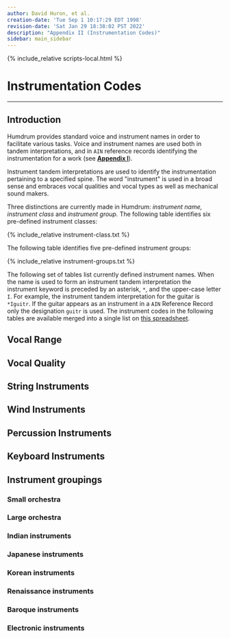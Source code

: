 ```yaml
---
author: David Huron, et al.
creation-date: 'Tue Sep 1 10:17:29 EDT 1998'
revision-date: 'Sat Jan 29 18:38:02 PST 2022'
description: "Appendix II (Instrumentation Codes)"
sidebar: main_sidebar
---
```


{% include_relative scripts-local.html %}

Instrumentation Codes
=====================

------------------------------------------------------------------------


Introduction
------------

Humdrum provides standard voice and instrument names in order to
facilitate various tasks. Voice and instrument names are used both in
tandem interpretations, and in `AIN` reference records identifying the
instrumentation for a work (see [**Appendix I**](guide.append1.html#AIN)).

Instrument tandem interpretations are used to identify the
instrumentation pertaining to a specified spine. The word \"instrument\"
is used in a broad sense and embraces vocal qualities and vocal types as
well as mechanical sound makers.

<a name ="Instrument_Groups"></a>

Three distinctions are currently made in Humdrum: *instrument name,*
*instrument class* and *instrument group.* The following table
identifies six pre-defined instrument classes:


{% include_relative instrument-class.txt %}

The following table identifies five pre-defined instrument groups:

{% include_relative instrument-groups.txt %}

The following set of tables list currently defined instrument names.
When the name is used to form an instrument tandem interpretation the
instrument keyword is preceded by an asterisk, `*`, and the upper-case letter
`I`. For example, the instrument tandem interpretation for the
guitar is `*Iguitr`. If the guitar appears as an instrument in a `AIN`
Reference Record only the designation `guitr` is used.  The instrument
codes in the following tables are available merged into a single list
on <a target="_blank" href="http://bit.ly/humdrum-instrument-codes">this spreadsheet</a>.


## Vocal Range ## 
<div data-table="vocal_range"></div>



## Vocal Quality ##
<div data-table="vocal_quality"></div>



## String Instruments ##
<div data-table="string"></div>



## Wind Instruments ##
<div data-table="wind"></div>



## Percussion Instruments ##
<div data-table="percussion"></div>



## Keyboard Instruments ##
<div data-table="keyboard"></div>



## Instrument groupings ##

### Small orchestra ###
<div data-table="sorch"></div>

### Large orchestra ###
<div data-table="lorch"></div>

### Indian instruments ###
<div data-table="indian"></div>

### Japanese instruments ###
<div data-table="japanese"></div>

### Korean instruments ###
<div data-table="korean"></div>

### Renaissance instruments ###
<div data-table="renaissance"></div>

### Baroque instruments ###
<div data-table="baroque"></div>

### Electronic instruments ###
<div data-table="electric"></div>



